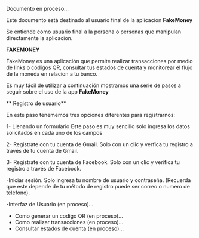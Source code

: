  Documento en proceso...
>
>
 Este documento  está  destinado al usuario final de la aplicación **FakeMoney**
> 
 Se entiende como usuario final a la persona o personas que manipulan directamente la  aplicacion.  
>
>
 **FAKEMONEY**
>
FakeMoney es una aplicación que  permite realizar transacciones por medio de links o códigos QR, consultar tus estados de cuenta y monitorear 
el flujo de la moneda en relacion a tu banco.
>
>
Es muy  fácil  de utilizar  a continuación  mostramos una serie de pasos a seguir sobre el uso de la app **FakeMoney** 

** Registro de usuario**
>
En este paso tenememos tres opciones diferentes para registrarnos:
>	
1- Llenando un formulario
Este paso es muy sencillo solo ingresa los datos solicitados en cada uno de los campos

2- Registrate con tu cuenta de Gmail.
Solo con un clic y verfica tu registro a través  de tu cuenta de Gmail.

3- Registrate con tu cuenta de Facebook.
Solo con un clic y verifica tu registro  a través  de Facebook. 
>
-Iniciar sesión.
Solo ingresa tu nombre de usuario y  contraseña.
(Recuerda que este depende de tu  método de registro puede ser correo o numero de telefono).	
>
>
-Interfaz de Usuario (en proceso)...
- Como generar un codigo QR (en proceso)...
- Como realizar transacciones (en proceso)...
- Consultar estados de cuenta (en proceso)...
>


